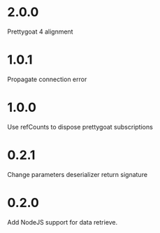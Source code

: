 # 2.0.0

Prettygoat 4 alignment

# 1.0.1

Propagate connection error

# 1.0.0

Use refCounts to dispose prettygoat subscriptions

# 0.2.1

Change parameters deserializer return signature

# 0.2.0

Add NodeJS support for data retrieve.